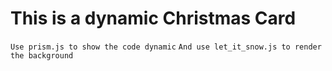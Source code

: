 # This is a dynamic Christmas Card
`Use prism.js to show the code dynamic`
`And use let_it_snow.js to render the background`